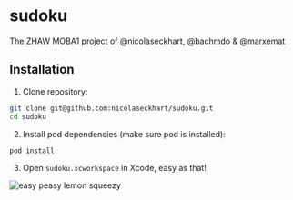 # sudoku

The ZHAW MOBA1 project of @nicolaseckhart, @bachmdo & @marxemat

## Installation

1. Clone repository:

```bash
git clone git@github.com:nicolaseckhart/sudoku.git
cd sudoku
```

2. Install pod dependencies (make sure pod is installed):

```bash
pod install
```

3. Open `sudoku.xcworkspace` in Xcode, easy as that!

![easy peasy lemon squeezy](https://media1.tenor.com/images/a09ae6c2b522948386bbd628dd7848d0/tenor.gif)




